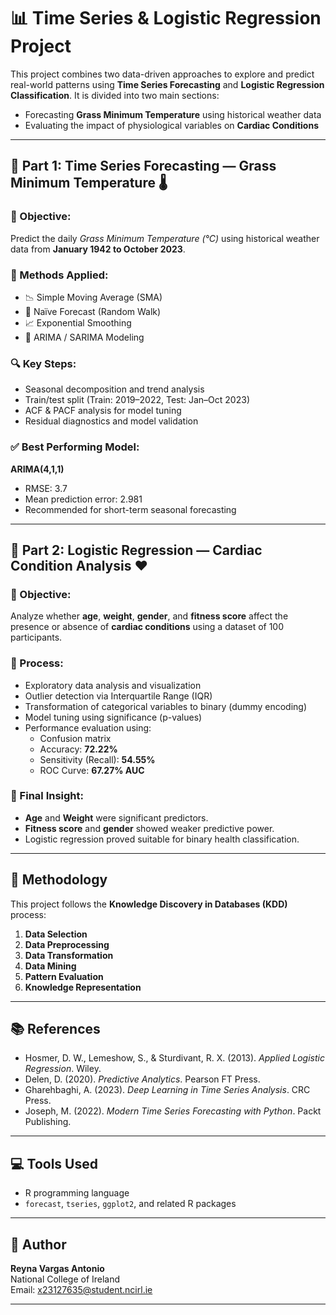 
# 📊 Time Series & Logistic Regression Project

This project combines two data-driven approaches to explore and predict real-world patterns using **Time Series Forecasting** and **Logistic Regression Classification**. It is divided into two main sections:

- Forecasting **Grass Minimum Temperature** using historical weather data
- Evaluating the impact of physiological variables on **Cardiac Conditions**

---

## 🔹 Part 1: Time Series Forecasting — Grass Minimum Temperature 🌡️

### 🧠 Objective:
Predict the daily *Grass Minimum Temperature (°C)* using historical weather data from **January 1942 to October 2023**.

### 🧰 Methods Applied:
- 📉 Simple Moving Average (SMA)
- 🔄 Naïve Forecast (Random Walk)
- 📈 Exponential Smoothing
- 🔁 ARIMA / SARIMA Modeling

### 🔍 Key Steps:
- Seasonal decomposition and trend analysis
- Train/test split (Train: 2019–2022, Test: Jan–Oct 2023)
- ACF & PACF analysis for model tuning
- Residual diagnostics and model validation

### ✅ Best Performing Model:
**ARIMA(4,1,1)**  
- RMSE: 3.7  
- Mean prediction error: 2.981  
- Recommended for short-term seasonal forecasting

---

## 🔹 Part 2: Logistic Regression — Cardiac Condition Analysis ❤️

### 🧠 Objective:
Analyze whether **age**, **weight**, **gender**, and **fitness score** affect the presence or absence of **cardiac conditions** using a dataset of 100 participants.

### 🧰 Process:
- Exploratory data analysis and visualization
- Outlier detection via Interquartile Range (IQR)
- Transformation of categorical variables to binary (dummy encoding)
- Model tuning using significance (p-values)
- Performance evaluation using:
  - Confusion matrix
  - Accuracy: **72.22%**
  - Sensitivity (Recall): **54.55%**
  - ROC Curve: **67.27% AUC**

### 🎯 Final Insight:
- **Age** and **Weight** were significant predictors.
- **Fitness score** and **gender** showed weaker predictive power.
- Logistic regression proved suitable for binary health classification.

---

## 🧭 Methodology

This project follows the **Knowledge Discovery in Databases (KDD)** process:

1. **Data Selection**
2. **Data Preprocessing**
3. **Data Transformation**
4. **Data Mining**
5. **Pattern Evaluation**
6. **Knowledge Representation**

---

## 📚 References

- Hosmer, D. W., Lemeshow, S., & Sturdivant, R. X. (2013). *Applied Logistic Regression*. Wiley.
- Delen, D. (2020). *Predictive Analytics*. Pearson FT Press.
- Gharehbaghi, A. (2023). *Deep Learning in Time Series Analysis*. CRC Press.
- Joseph, M. (2022). *Modern Time Series Forecasting with Python*. Packt Publishing.

---

## 💻 Tools Used
- R programming language
- `forecast`, `tseries`, `ggplot2`, and related R packages

---

## 🧠 Author
**Reyna Vargas Antonio**  
National College of Ireland  
Email: x23127635@student.ncirl.ie

---

